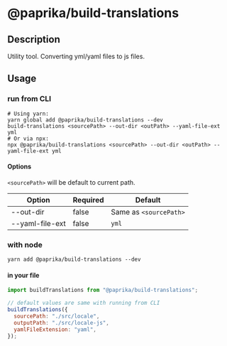 # @paprika/build-translations

## Description

Utility tool. Converting yml/yaml files to js files.

## Usage

### run from CLI

```
# Using yarn:
yarn global add @paprika/build-translations --dev
build-translations <sourcePath> --out-dir <outPath> --yaml-file-ext yml
# Or via npx:
npx @paprika/build-translations <sourcePath> --out-dir <outPath> --yaml-file-ext yml
```

#### Options

`<sourcePath>` will be default to current path.

| Option          | Required | Default                |
| --------------- | -------- | ---------------------- |
| --out-dir       | false    | Same as `<sourcePath>` |
| --yaml-file-ext | false    | `yml`                  |

### with node

```
yarn add @paprika/build-translations --dev
```

#### in your file

```js
import buildTranslations from "@paprika/build-translations";

// default values are same with running from CLI
buildTranslations({
  sourcePath: "./src/locale",
  outputPath: "./src/locale-js",
  yamlFileExtension: "yaml",
});
```
